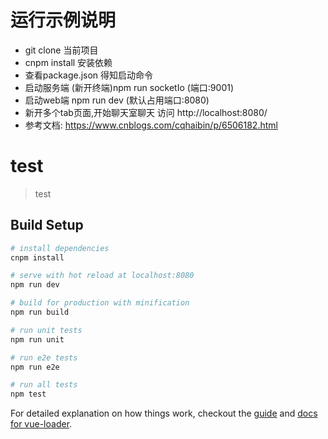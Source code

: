 # 运行示例说明
- git clone 当前项目
- cnpm install 安装依赖
- 查看package.json 得知启动命令
- 启动服务端 (新开终端)npm run socketIo (端口:9001) 
- 启动web端  npm run dev (默认占用端口:8080)
- 新开多个tab页面,开始聊天室聊天 访问 http://localhost:8080/
- 参考文档: https://www.cnblogs.com/cqhaibin/p/6506182.html

# test

> test

## Build Setup

``` bash
# install dependencies
cnpm install

# serve with hot reload at localhost:8080
npm run dev

# build for production with minification
npm run build

# run unit tests
npm run unit

# run e2e tests
npm run e2e

# run all tests
npm test
```

For detailed explanation on how things work, checkout the [guide](http://vuejs-templates.github.io/webpack/) and [docs for vue-loader](http://vuejs.github.io/vue-loader).
